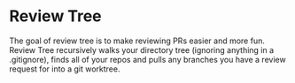# Review Tree
The goal of review tree is to make reviewing PRs easier and more fun. Review Tree recursively walks your directory tree (ignoring anything in a .gitignore), finds all of your repos and pulls any branches you have a review request for into a git worktree.
